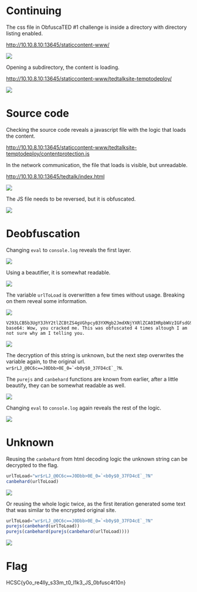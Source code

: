 # Continuing

The css file in ObfuscaTED #1 challenge is inside a directory with directory listing enabled.

<http://10.10.8.10:13645/staticcontent-www/>

![](screenshots/1.png)

Opening a subdirectory, the content is loading.

<http://10.10.8.10:13645/staticcontent-www/tedtalksite-temptodeploy/>

![](screenshots/2.png)

# Source code

Checking the source code reveals a javascript file with the logic that loads the content.

<http://10.10.8.10:13645/staticcontent-www/tedtalksite-temptodeploy/contentprotection.js>

In the network communication, the file that loads is visible, but unreadable.

<http://10.10.8.10:13645/tedtalk/index.html>

![](screenshots/3.png)

The JS file needs to be reversed, but it is obfuscated.

![](screenshots/4.png)

# Deobfuscation

Changing `eval` to `console.log` reveals the first layer.

![](screenshots/5.png)

Using a beautifier, it is somewhat readable.

![](screenshots/6.png)

The variable `urlToLoad` is overwritten a few times without usage. Breaking on them reveal some information.

![](screenshots/7.png)

```
V293LCB5b3UgY3JhY2tlZCBtZS4gVGhpcyB3YXMgb2JmdXNjYXRlZCA0IHRpbWVzIGFsdG91Z2ggSSBhbSBub3Qgc3VyZSB3aHkgYW0gSSB0ZWxsaW5nIHlvdS4=
base64: Wow, you cracked me. This was obfuscated 4 times altough I am not sure why am I telling you.
```

![](screenshots/8.png)

The decryption of this string is unknown, but the next step overwrites the variable again, to the original url. ``wr$rLJ_@0C6c==J0Dbb>0E_0=`<b0y$0_37FD4cE`_?N``.

The `purejs` and `canbehard` functions are known from earlier, after a little beautify, they can be somewhat readable as well.

![](screenshots/9.png)

Changing `eval` to `console.log` again reveals the rest of the logic.

![](screenshots/10.png)

# Unknown 

Reusing the `canbehard` from html decoding logic the unknown string can be decrypted to the flag.

```js
urlToLoad="wr$rLJ_@0C6c==J0Dbb>0E_0=`<b0y$0_37FD4cE`_?N" 
canbehard(urlToLoad)
```

![](screenshots/11.png)

Or reusing the whole logic twice, as the first iteration generated some text that was similar to the encrypted original site.

```js
urlToLoad="wr$rLJ_@0C6c==J0Dbb>0E_0=`<b0y$0_37FD4cE`_?N" 
purejs(canbehard(urlToLoad))
purejs(canbehard(purejs(canbehard(urlToLoad))))
```

![](screenshots/12.png)

# Flag
HCSC{y0o_re4lly_s33m_t0_l1k3_JS_0bfusc4t10n}